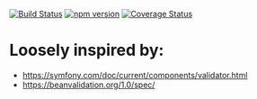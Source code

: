 [![Build Status](https://travis-ci.org/stopsopa/validator.svg?branch=v0.0.29)](https://travis-ci.org/stopsopa/validator)
[![npm version](https://badge.fury.io/js/%40stopsopa%2Fvalidator.svg)](https://badge.fury.io/js/%40stopsopa%2Fvalidator)
[![Coverage Status](https://coveralls.io/repos/github/stopsopa/validator/badge.svg?branch=v0.0.29)](https://coveralls.io/github/stopsopa/validator?branch=v0.0.29)

# Loosely inspired by:
- https://symfony.com/doc/current/components/validator.html
- https://beanvalidation.org/1.0/spec/


